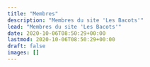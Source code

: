 ```yaml
---
title: "Membres"
description: "Membres du site 'Les Bacots'"
lead: "Membres du site 'Les Bacots'"
date: 2020-10-06T08:50:29+00:00
lastmod: 2020-10-06T08:50:29+00:00
draft: false
images: []
---
```

